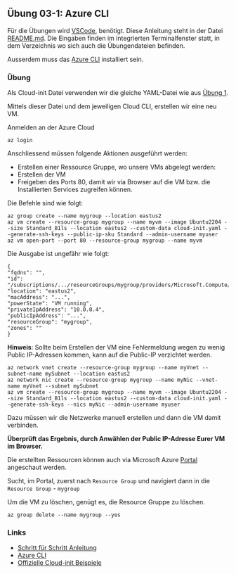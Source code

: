 ## Übung 03-1: Azure CLI

Für die Übungen wird [VSCode](https://code.visualstudio.com/), benötigt. Diese Anleitung steht in der Datei [README.md](README.md). Die Eingaben finden im integrierten Terminalfenster statt, in dem Verzeichnis wo sich auch die Übungendateien befinden.

Ausserdem muss das [Azure CLI](https://docs.microsoft.com/en-us/cli/azure/) installiert sein.

### Übung

Als Cloud-init Datei verwenden wir die gleiche YAML-Datei wie aus [Übung 1](../01-1-iac/cloud-init-nginx.yaml).

Mittels dieser Datei und dem jeweiligen Cloud CLI, erstellen wir eine neu VM.

Anmelden an der Azure Cloud 

    az login
 
Anschliessend müssen folgende Aktionen ausgeführt werden:
* Erstellen einer Ressource Gruppe, wo unsere VMs abgelegt werden:    
* Erstellen der VM 
* Freigeben des Ports 80, damit wir via Browser auf die VM bzw. die Installierten Services zugreifen können.

Die Befehle sind wie folgt:

    az group create --name mygroup --location eastus2
    az vm create --resource-group mygroup --name myvm --image Ubuntu2204 --size Standard_B1ls --location eastus2 --custom-data cloud-init.yaml --generate-ssh-keys --public-ip-sku Standard --admin-username myuser
    az vm open-port --port 80 --resource-group mygroup --name myvm
    
Die Ausgabe ist ungefähr wie folgt:

    {
    "fqdns": "",
    "id": "/subscriptions/.../resourceGroups/mygroup/providers/Microsoft.Compute/virtualMachines/myvm",
    "location": "eastus2",
    "macAddress": "...",
    "powerState": "VM running",
    "privateIpAddress": "10.0.0.4",
    "publicIpAddress": "...",
    "resourceGroup": "mygroup",
    "zones": ""
    }

**Hinweis**: Sollte beim Erstellen der VM eine Fehlermeldung wegen zu wenig Public IP-Adressen kommen, kann auf die Public-IP verzichtet werden.

    az network vnet create --resource-group mygroup --name myVnet --subnet-name mySubnet --location eastus2
    az network nic create --resource-group mygroup --name myNic --vnet-name myVnet --subnet mySubnet
    az vm create --resource-group mygroup --name myvm --image Ubuntu2204 --size Standard_B1ls --location eastus2 --custom-data cloud-init.yaml --generate-ssh-keys --nics myNic --admin-username myuser

Dazu müssen wir die Netzwerke manuell erstellen und dann die VM damit verbinden.
    
**Überprüft das Ergebnis, durch Anwählen der Public IP-Adresse Eurer VM im Browser.**

Die erstellten Ressourcen können auch via Microsoft Azure [Portal](https://portal.azure.com/) angeschaut werden.

Sucht, im Portal, zuerst nach `Resource Group` und navigiert dann in die `Resource Group` - `mygroup`

Um die VM zu löschen, genügt es, die Resource Gruppe zu löschen.    

    az group delete --name mygroup --yes 
    
### Links

* [Schritt für Schritt Anleitung](https://docs.microsoft.com/en-us/azure/virtual-machines/linux/quick-create-cli)           
* [Azure CLI](https://docs.microsoft.com/en-us/cli/azure/)
* [Offizielle Cloud-init Beispiele](https://cloudinit.readthedocs.io/en/latest/topics/examples.html)
